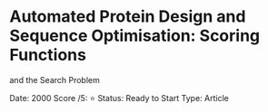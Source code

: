 # Automated Protein Design and Sequence Optimisation: Scoring Functions
and the Search Problem

Date: 2000
Score /5: ⭐️
Status: Ready to Start
Type: Article